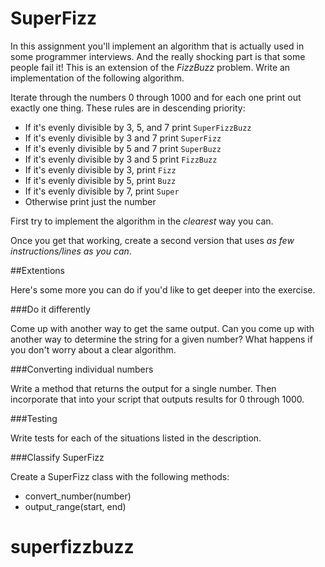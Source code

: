 # SuperFizz

In this assignment you'll implement an algorithm that is actually used in some programmer interviews. And the
really shocking part is that some people fail it! This is an extension of the *FizzBuzz* problem. Write an implementation of the following algorithm.

Iterate through the numbers 0 through 1000 and for each one print out exactly one thing. These rules are in descending priority:

* If it's evenly divisible by 3, 5, and 7 print `SuperFizzBuzz`
* If it's evenly divisible by 3 and 7 print `SuperFizz`
* If it's evenly divisible by 5 and 7 print `SuperBuzz`
* If it's evenly divisible by 3 and 5 print `FizzBuzz`
* If it's evenly divisible by 3, print `Fizz`
* If it's evenly divisible by 5, print `Buzz`
* If it's evenly divisible by 7, print `Super`
* Otherwise print just the number

First try to implement the algorithm in the *clearest* way you can.

Once you get that working, create a second version that uses *as few instructions/lines as you can*.

##Extentions

Here's some more you can do if you'd like to get deeper into the exercise.

###Do it differently

Come up with another way to get the same output. Can you come up with another way to determine the string for a given number? What happens if you don't worry about a clear algorithm.

###Converting individual numbers

Write a method that returns the output for a single number. Then incorporate that into your script that outputs results for 0 through 1000.

###Testing

Write tests for each of the situations listed in the description.

###Classify SuperFizz

Create a SuperFizz class with the following methods:

* convert_number(number)
* output_range(start, end)
# superfizzbuzz
